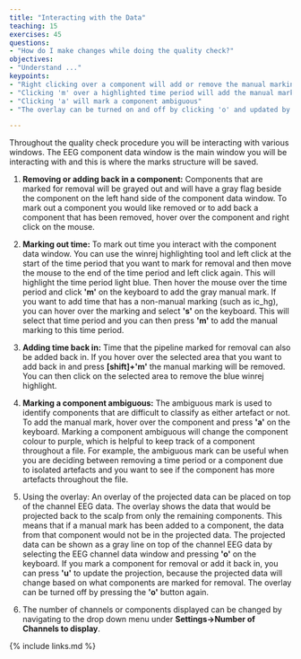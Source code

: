 ```yaml
---
title: "Interacting with the Data"
teaching: 15
exercises: 45
questions:
- "How do I make changes while doing the quality check?"
objectives:
- "Understand ..."
keypoints:
- "Right clicking over a component will add or remove the manual marking"
- "Clicking 'm' over a highlighted time period will add the manual mark"
- "Clicking 'a' will mark a component ambiguous"
- "The overlay can be turned on and off by clicking 'o' and updated by clicking 'u'"

---
```

Throughout the quality check procedure you will be interacting with various windows. The EEG component data window is the main window you will be interacting with and this is where the marks structure will be saved. 

1. **Removing or adding back in a component:** Components that are marked for removal will be grayed out and will have a gray flag beside the component on the left hand side of the component data window. To mark out a component you would like removed or to add back a component that has been removed, hover over the component and right click on the mouse. 

2. **Marking out time:** To mark out time you interact with the component data window. You can use the winrej highlighting tool and left click at the start of the time period that you want to mark for removal and then move the mouse to the end of the time period and left click again. This will highlight the time period light blue. Then hover the mouse over the time period and click **'m'** on the keyboard to add the gray manual mark. If you want to add time that has a non-manual marking (such as ic_hg), you can hover over the marking and select **'s'** on the keyboard. This will select that time period and you can then press **'m'** to add the manual marking to this time period. 

3. **Adding time back in:** Time that the pipeline marked for removal can also be added back in. If you hover over the selected area that you want to add back in and press **[shift]+'m'** the manual marking will be removed. You can then click on the selected area to remove the blue winrej highlight. 

4. **Marking a component ambiguous:** The ambiguous mark is used to identify components that are difficult to classify as either artefact or not. To add the manual mark, hover over the component and press **'a'** on the keyboard. Marking a component ambiguous will change the component colour to purple, which is helpful to keep track of a component throughout a file. For example, the ambiguous mark can be useful when you are deciding between removing a time period or a component due to isolated artefacts and you want to see if the component has more artefacts throughout the file. 

5. Using the overlay: An overlay of the projected data can be placed on top of the channel EEG data. The overlay shows the data that would be projected back to the scalp from only the remaining components. This means that if a manual mark has been added to a component, the data from that component would not be in the projected data. The projected data can be shown as a gray line on top of the channel EEG data by selecting the EEG channel data window and pressing **'o'** on the keyboard. If you mark a component for removal or add it back in, you can press **'u'** to update the projection, because the projected data will change based on what components are marked for removal. The overlay can be turned off by pressing the **'o'** button again. 

6. The number of channels or components displayed can be changed by navigating to the drop down menu under **Settings->Number of Channels to display**.


{% include links.md %}

